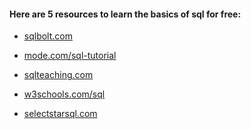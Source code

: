 #### Here are 5 resources to learn the basics of sql for free:

- [sqlbolt.com](sqlbolt.com) <br>

- [mode.com/sql-tutorial](mode.com/sql-tutorial)<br>

- [sqlteaching.com](sqlteaching.com)<br>

- [w3schools.com/sql](w3schools.com/sql) <br>

- [selectstarsql.com](selectstarsql.com) <br>

